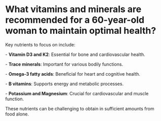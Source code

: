 # What vitamins and minerals are recommended for a 60-year-old woman to maintain optimal health?

Key nutrients to focus on include:

\- **Vitamin D3 and K2**: Essential for bone and cardiovascular health.

\- **Trace minerals**: Important for various bodily functions.

\- **Omega-3 fatty acids**: Beneficial for heart and cognitive health.

\- **B vitamins**: Supports energy and metabolic processes.

\- **Potassium and Magnesium**: Crucial for cardiovascular and muscle function.

These nutrients can be challenging to obtain in sufficient amounts from food alone.